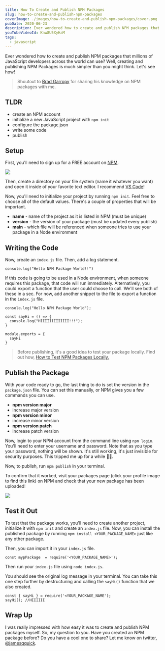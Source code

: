 ```yaml
---
title: How To Create and Publish NPM Packages
slug: how-to-create-and-publish-npm-packages
coverImage: ./images/how-to-create-and-publish-npm-packages/cover.png
pubDate: 2020-06-23
description: Ever wondered how to create and publish NPM packages that millions of JavaScript developers across the world can use? Creating and publishing NPM Packages is much simpler than you might think. It's as simple as creating an account, creating a repository, and connecting them together. You'll have your first NPM package published in just a few minutes!
youTubeVideoId: Knw8U5XyHaM
tags:
  - javascript
---
```


Ever wondered how to create and publish NPM packages that millions of JavaScript developers across the world can use? Well, creating and publishing NPM Packages is much simpler than you might think. Let's see how!

> Shoutout to [Brad Garropy](https://bradgarropy.com/) for sharing his knowledge on NPM packages with me.

## TLDR

- create an NPM account
- initialize a new JavaScript project with `npm init`
- configure the package.json
- write some code
- publish

## Setup

First, you'll need to sign up for a FREE account on [NPM](https://www.npmjs.com/).

![](/images/posts/how-to-create-and-publish-npm-packages/1.png)

Then, create a directory on your file system (name it whatever you want) and open it inside of your favorite text editor. I recommend [VS Code](https://code.visualstudio.com/)!

Now, you'll need to initialize your project by running `npm init`. Feel free to choose all of the default values. There's a couple of properties that will be important.

- **name** - name of the project as it is listed in NPM (must be unique)
- **version** - the version of your package (must be updated every publish)
- **main** - which file will be referenced when someone tries to use your package in a Node environment

## Writing the Code

Now, create an `index.js` file. Then, add a log statement.

    console.log("Hello NPM Package World!!")

If this code is going to be used in a Node environment, when someone requires this package, that code will run immediately. Alternatively, you could export a function that the user could choose to call. We'll see both of these in a sec. For now, add another snippet to the file to export a function in the `index.js` file.

    console.log("Hello NPM Package World");

    const sayHi = () => {
      console.log("HIIIIIIIIIIIII!!!");
    }

    module.exports = {
      sayHi
    }

> Before publishing, it's a good idea to test your package locally. Find out how, [How to Test NPM Packages Locally.](https://www.jamesqquick.com/blog/how-to-test-npm-packages-locally)

[](https://www.jamesqquick.com/blog/how-to-test-npm-packages-locally)

## Publish the Package

With your code ready to go, the last thing to do is set the version in the `package.json` file. You can set this manually, or NPM gives you a few commands you can use.

- **npm version major**
- increase major version
- **npm version minor**
- increase minor version
- **npm version patch**
- increase patch version

Now, login to your NPM account from the command line using `npm login`. You'll need to enter your username and password. Note that as you type your password, nothing will be shown. It's still working, it's just invisible for security purposes. This tripped me up for a while 🤷‍♂️.

Now, to publish, run `npm publish` in your terminal.

To confirm that it worked, visit your packages page (click your profile image to find this link) on NPM and check that your new package has been uploaded!

![](/images/posts/how-to-create-and-publish-npm-packages/2.png)

## Test it Out

To test that the package works, you'll need to create another project, initialize it with `npm init` and create an `index.js` file. Now, you can install the published package by running `npm install <YOUR_PACKAGE_NAME>` just like any other package.

Then, you can import it in your `index.js` file.

    const mypPackage  = require('<YOUR_PACKAGE_NAME>');

Then run your `index.js` file using `node index.js`.

You should see the original log message in your terminal. You can take this one step further by destructuring and calling the `sayHi()` function that we also created.

    const { sayHi } = require('<YOUR_PACKAGE_NAME');
    sayHi(); //HIIIIII

## Wrap Up

I was really impressed with how easy it was to create and publish NPM packages myself. So, my question to you. Have you created an NPM package before? Do you have a cool one to share? Let me know on twitter, [@jamesqquick](https://www.twitter.com/jamesqquick).
